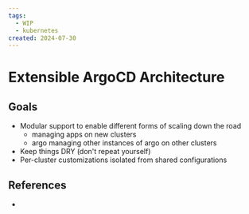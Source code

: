 ```yaml
---
tags:
  - WIP
  - kubernetes
created: 2024-07-30
---
```


# Extensible ArgoCD Architecture

## Goals

- Modular support to enable different forms of scaling down the road
	- managing apps on new clusters
	- argo managing other instances of argo on other clusters
- Keep things DRY (don't repeat yourself)
- Per-cluster customizations isolated from shared configurations

## References

- 
